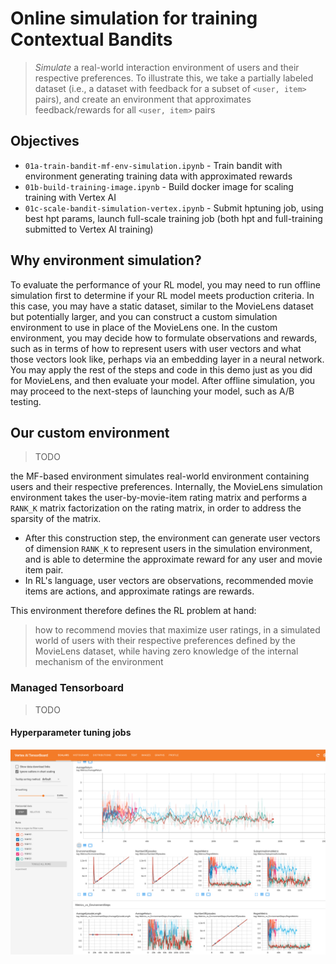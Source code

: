 # Online simulation for training Contextual Bandits

> *Simulate* a real-world interaction environment of users and their respective preferences. To illustrate this, we take a partially labeled dataset (i.e., a dataset with feedback for a subset of `<user, item>` pairs), and create an environment that approximates feedback/rewards for all `<user, item>` pairs

## Objectives

  * `01a-train-bandit-mf-env-simulation.ipynb` - Train bandit with environment generating training data with approximated rewards
  * `01b-build-training-image.ipynb` - Build docker image for scaling training with Vertex AI
  * `01c-scale-bandit-simulation-vertex.ipynb` - Submit hptuning job, using best hpt params, launch full-scale training job (both hpt and full-training submitted to Vertex AI training)
  
## Why environment simulation?
To evaluate the performance of your RL model, you may need to run offline simulation first to determine if your RL model meets production criteria. In this case, you may have a static dataset, similar to the MovieLens dataset but potentially larger, and you can construct a custom simulation environment to use in place of the MovieLens one. In the custom environment, you may decide how to formulate observations and rewards, such as in terms of how to represent users with user vectors and what those vectors look like, perhaps via an embedding layer in a neural network. You may apply the rest of the steps and code in this demo just as you did for MovieLens, and then evaluate your model. After offline simulation, you may proceed to the next-steps of launching your model, such as A/B testing.

## Our custom environment

> TODO

the MF-based environment simulates real-world environment containing users and their respective preferences. Internally, the MovieLens simulation environment takes the user-by-movie-item rating matrix and performs a `RANK_K` matrix factorization on the rating matrix, in order to address the sparsity of the matrix. 
* After this construction step, the environment can generate user vectors of dimension `RANK_K` to represent users in the simulation environment, and is able to determine the approximate reward for any user and movie item pair. 
* In RL's language, user vectors are observations, recommended movie items are actions, and approximate ratings are rewards. 

This environment therefore defines the RL problem at hand: 

> how to recommend movies that maximize user ratings, in a simulated world of users with their respective preferences defined by the MovieLens dataset, while having zero knowledge of the internal mechanism of the environment

### Managed Tensorboard

> TODO

#### Hyperparameter tuning jobs

![alt text](https://github.com/tottenjordan/tf_vertex_agents/blob/main/imgs/01_hpt_tboard.png)


